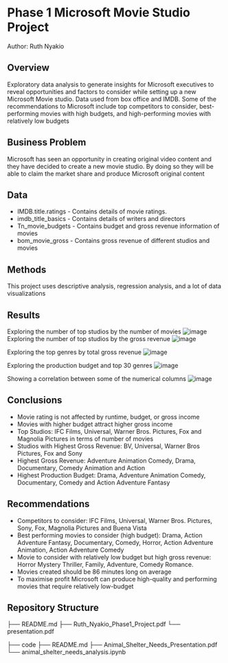 # Phase 1 Microsoft Movie Studio Project
Author: Ruth Nyakio

## Overview
Exploratory data analysis to generate insights for Microsoft executives to reveal opportunities and factors to consider while setting up a new Microsoft Movie studio. Data used from box office and IMDB. 
Some of the recommendations to Microsoft include top competitors to consider, best-performing movies with high budgets, and high-performing movies with relatively low budgets

## Business Problem
Microsoft has seen an opportunity in creating original video content and they have decided to create a new movie studio. By doing so they will be able to claim the market share and produce Microsoft original content

## Data
* IMDB.title.ratings - Contains details of movie ratings.
* imdb_title_basics - Contains details of writers and directors
* Tn_movie_budgets - Contains budget and gross revenue information of movies
* bom_movie_gross - Contains gross revenue of different studios
and movies

## Methods
This project uses descriptive analysis, regression analysis, and a lot of data visualizations
 
## Results
Exploring the number of top studios by the number of movies
![image](https://github.com/ruth-karimi/dsc-project-template/assets/24277899/5fa1ed97-ec81-4797-8ac3-97c87eee4a51)
Exploring the number of top studios by the gross revenue
![image](https://github.com/ruth-karimi/dsc-project-template/assets/24277899/4b0df065-4b2e-4caa-b4ca-61b2f3f100a9)

Exploring the top genres by total gross revenue
![image](https://github.com/ruth-karimi/dsc-project-template/assets/24277899/89ced48a-2d8b-4ca7-9c12-8385eed0ce20)

Exploring the production budget and top 30 genres
![image](https://github.com/ruth-karimi/dsc-project-template/assets/24277899/004fbd7e-5671-4f8b-acea-4f51476053af)

Showing a correlation between some of the numerical columns
![image](https://github.com/ruth-karimi/dsc-project-template/assets/24277899/5edb336f-4c07-4658-9688-b86b861c0f36)

## Conclusions
* Movie rating is not affected by runtime, budget, or gross income
* Movies with higher budget attract higher gross income
* Top Studios: IFC Films, Universal, Warner Bros. Pictures, Fox and Magnolia Pictures in terms of number of movies
* Studios with Highest Gross Revenue: BV, Universal, Warner Bros Pictures, Fox and Sony
* Highest Gross Revenue: Adventure Animation Comedy, Drama, Documentary, Comedy Animation and Action
* Highest Production Budget: Drama, Adventure Animation Comedy, Documentary, Comedy and Action Adventure Fantasy

## Recommendations
* Competitors to consider: IFC Films, Universal, Warner Bros. Pictures, Sony, Fox, Magnolia Pictures and Buena Vista
* Best performing movies to consider (high budget): Drama, Action Adventure Fantasy, Documentary, Comedy, Horror, Action Adventure Animation, Action Adventure Comedy
* Movie to consider with relatively low budget but high gross revenue: Horror Mystery Thriller, Family, Adventure, Comedy Romance.
* Movies created should be 86 minutes long on average
* To maximise profit Microsoft can produce high-quality and performing movies that require relatively low-budget

## Repository Structure

├── README.md
├── Ruth_Nyakio_Phase1_Project.pdf
└── presentation.pdf

├── code
├── README.md
├── Animal_Shelter_Needs_Presentation.pdf
└── animal_shelter_needs_analysis.ipynb
